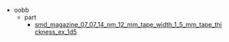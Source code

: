 * oobb
  * part
    * [smd_magazine_07_07_14_nm_12_mm_tape_width_1_5_mm_tape_thickness_ex_1d5](oobb/part/smd_magazine_07_07_14_nm_12_mm_tape_width_1_5_mm_tape_thickness_ex_1d5)
